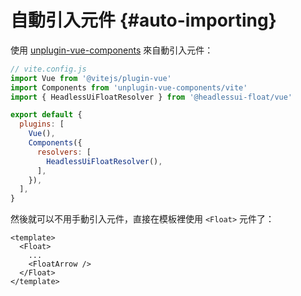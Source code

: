 # 自動引入元件 {#auto-importing}

使用 [unplugin-vue-components](https://github.com/antfu/unplugin-vue-components) 來自動引入元件：

```js
// vite.config.js
import Vue from '@vitejs/plugin-vue'
import Components from 'unplugin-vue-components/vite'
import { HeadlessUiFloatResolver } from '@headlessui-float/vue'

export default {
  plugins: [
    Vue(),
    Components({
      resolvers: [
        HeadlessUiFloatResolver(),
      ],
    }),
  ],
}
```

然後就可以不用手動引入元件，直接在模板裡使用 `<Float>` 元件了：

```vue
<template>
  <Float>
    ...
    <FloatArrow />
  </Float>
</template>
```
